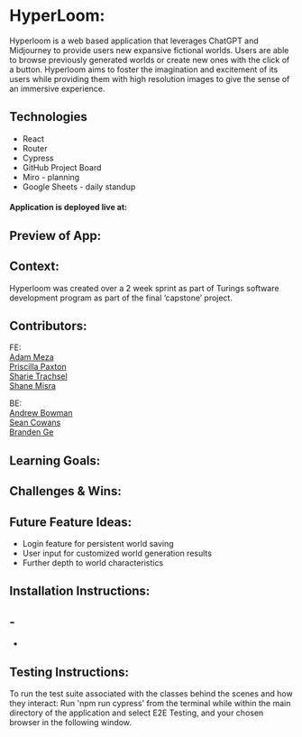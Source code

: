 # HyperLoom:
[//]: <>

Hyperloom is a web based application that leverages ChatGPT and Midjourney to provide users new expansive fictional worlds. Users are able to browse previously generated worlds or create new ones with the click of a button. Hyperloom aims to foster the imagination and excitement of its users while providing them with high resolution images to give the sense of an immersive experience. 


## Technologies
- React
- Router
- Cypress 
- GitHub Project Board
- Miro - planning 
- Google Sheets - daily standup

#### Application is deployed live at:


## Preview of App:
[//]: <>


## Context:
[//]: <>

Hyperloom was created over a 2 week sprint as part of Turings software development program as part of the final ‘capstone’ project. 


## Contributors:
[//]: <>
FE: \
[Adam Meza](https://github.com/Adam-Meza) \
[Priscilla Paxton](https://github.com/priscillaapaxton) \
[Sharie Trachsel](https://github.com/sdtrachsel) \
[Shane Misra](https://github.com/sdmisra) 

BE: \
[Andrew Bowman](https://github.com/abwmn) \
[Sean Cowans](https://github.com/brandenge) \
[Branden Ge](https://github.com/sjcowans) 

## Learning Goals:
[//]: <>


## Challenges & Wins:


## Future Feature Ideas:
[//]: <>
- Login feature for persistent world saving
- User input for customized world generation results
- Further depth to world characteristics

## Installation Instructions:
[//]: <>
-
-
-
## Testing Instructions:
[//]: <>

To run the test suite associated with the classes behind the scenes and how they interact: 
Run 'npm run cypress' from the terminal while within the main directory of the application and select E2E Testing, and your chosen browser in the following window.
